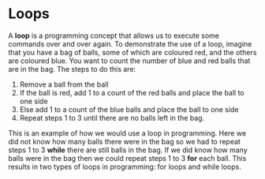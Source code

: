 # Loops

A **loop** is a programming concept that allows us to execute some commands over and over again. To demonstrate the use of a loop, imagine that you have a bag of balls, some of which are coloured red, and the others are coloured blue. You want to count the number of blue and red balls that are in the bag. The steps to do this are:

1. Remove a ball from the ball
2. If the ball is red, add 1 to a count of the red balls and place the ball to one side
3. Else add 1 to a count of the blue balls and place the ball to one side
4. Repeat steps 1 to 3 until there are no balls left in the bag.

This is an example of how we would use a loop in programming. Here we did not know how many balls there were in the bag so we had to repeat steps 1 to 3 **while** there are still balls in the bag. If we did know how many balls were in the bag then we could repeat steps 1 to 3 **for** each ball. This results in two types of loops in programming: for loops and while loops.
